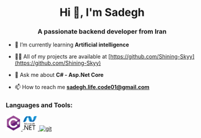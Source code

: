 <h1 align="center">Hi 👋, I'm Sadegh</h1>
<h3 align="center">A passionate backend developer from Iran</h3>

- 🌱 I’m currently learning **Artificial intelligence**

- 👨‍💻 All of my projects are available at [https://github.com/Shining-Skyy](https://github.com/Shining-Skyy)

- 💬 Ask me about **C# - Asp.Net Core**

- 📫 How to reach me **sadegh.life.code01@gmail.com**
  
<h3 align="left">Languages and Tools:</h3>
<p align="left"> <a href="https://www.w3schools.com/cs/" target="_blank" rel="noreferrer"> <img src="https://raw.githubusercontent.com/devicons/devicon/master/icons/csharp/csharp-original.svg" alt="csharp" width="40" height="40"/> </a>
  <a href="https://dotnet.microsoft.com/" target="_blank" rel="noreferrer"> <img src="https://raw.githubusercontent.com/devicons/devicon/master/icons/dot-net/dot-net-original-wordmark.svg" alt="dotnet" width="40" height="40"/> </a>
  <a href="https://git-scm.com/" target="_blank" rel="noreferrer"> <img src="https://www.vectorlogo.zone/logos/git-scm/git-scm-icon.svg" alt="git" width="40" height="40"/> </a>
